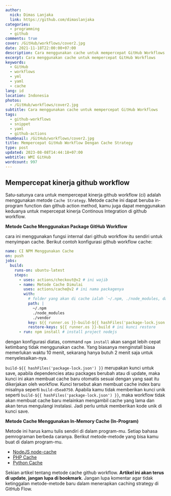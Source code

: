 ```yaml
---
author:
  nick: Dimas Lanjaka
  link: https://github.com/dimaslanjaka
categories:
  - programming
  - github
comments: true
cover: /GitHub/workflows/cover2.jpg
date: 2021-11-18T22:00:00+07:00
description: Cara menggunakan cache untuk mempercepat GitHub Workflows
excerpt: Cara menggunakan cache untuk mempercepat GitHub Workflows
keywords:
  - GitHub
  - workflows
  - yml
  - yaml
  - cache
lang: id
location: Indonesia
photos:
  - /GitHub/workflows/cover2.jpg
subtitle: Cara menggunakan cache untuk mempercepat GitHub Workflows
tags:
  - github-workflows
  - snippet
  - yaml
  - github-actions
thumbnail: /GitHub/workflows/cover2.jpg
title: Mempercepat GitHub Workflow Dengan Cache Strategy
type: post
updated: 2023-08-08T14:44:18+07:00
webtitle: WMI GitHub
wordcount: 997
---
```


## Mempercepat kinerja github workflow
Satu-satunya cara untuk mempercepat kinerja github workflow (ci) adalah menggunakan metode `Cache Strategy`. Metode cache ini dapat beruba in-program function dan github action method, kamu juga dapat menggunakan keduanya untuk mepercepat kinerja Continous Integration di github workflow.

**Metode Cache Menggunakan Package GitHub Workflow**

cara ini menggunakan fungsi internal dari github workflow itu sendiri untuk menyimpan cache. Berikut contoh konfigurasi github workflow cache:
```yaml
name: CI NPM Menggunakan Cache
on: push
jobs:
  build:
    runs-on: ubuntu-latest
    steps:
      - uses: actions/checkout@v2 # ini wajib
      - name: Metode Cache Dimulai
        uses: actions/cache@v2 # ini nama packagenya
        with:
          # folder yang akan di cache ialah `~/.npm, ./node_modules, dan ./vendor folder
          path: |
            ~/.npm
            ./node_modules
            ./vendor
          key: ${{ runner.os }}-build-${{ hashFiles('package-lock.json') }} # ini kunci menyimpan/save
          restore-keys: ${{ runner.os }}-build # ini kunci restore
      - run: npm install # install project nodejs
```
dengan konfigurasi diatas, command `npm install` akan sangat lebih cepat ketimbang tidak menggunakan cache. Yang biasanya menginstall biasa memerlukan waktu 10 menit, sekarang hanya butuh 2 menit saja untuk menyelesaikan-nya.

`build-${{ hashFiles('package-lock.json') }}` merupakan kunci untuk save, apabila dependencies atau packages berubah atau di update, maka kunci ini akan membuat cache baru otomatis sesuai dengan yang saat itu dikerjakan oleh workflow. Kunci tersebut akan membuat cache index baru misalnya seperti `build-d5ea0750`. Apabila kamu tidak memberikan kunci unik seperti `build-${{ hashFiles('package-lock.json') }}`, maka workflow tidak akan membuat cache baru melainkan mengambil cache yang lama dan akan terus mengulangi instalasi. Jadi perlu untuk memberikan kode unik di kunci save.

**Metode Cache Menggunakan In-Memory Cache (In-Program)**

Metode ini harus kamu tulis sendiri di dalam program-mu. Setiap bahasa pemrograman berbeda caranya. Berikut metode-metode yang bisa kamu buat di dalam program-mu.
- [NodeJS node-cache](https://www.npmjs.com/package/node-cache)
- [PHP Cache](http://www.php-cache.com/en/latest/)
- [Python Cache](https://docs.python.org/3.4/library/functools.html#functools.lru_cache)

Sekian artikel tentang metode cache github workflow. **Artikel ini akan terus di update**, **jangan lupa di bookmark**. Jangan lupa komentar agar tidak ketinggalan metode-metode baru dalam menerapkan caching strategy di GitHub Flow.